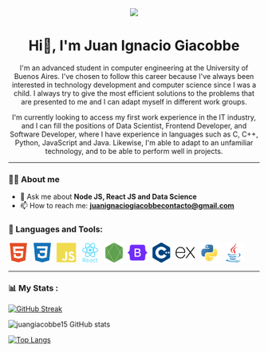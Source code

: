 <div id='header' align='center'>
    <img src='https://media.giphy.com/media/uurtMtTKqkJda4dk8Y/giphy-downsized-large.gif' width="200"/>
    <h1>Hi👋, I'm Juan Ignacio Giacobbe</h1>
    <p align='center'>I'm an advanced student in computer engineering at the University of Buenos Aires. I've chosen to follow this career because I've always been interested in technology development and computer science since I was a child. I always try to give the most efficient solutions to the problems that are presented to me and I can adapt myself in different work groups.</p>
    <p align='center'>I'm currently looking to access my first work experience in the IT industry, and I can fill the positions of Data Scientist, Frontend Developer, and Software Developer, where I have experience in languages such as C, C++, Python, JavaScript and Java. Likewise, I'm able to adapt to an unfamiliar technology, and to be able to perform well in projects.</p>
</div>

---

### 👨‍💻 About me

- 💬 Ask me about **Node JS, React JS and Data Science**
- 📫 How to reach me: **juanignaciogiacobbecontacto@gmail.com**

<!--- - 💼 My Personal Portfolio: In work --->

<div align="left">
    <h3>🔨 Languages and Tools:</h3>
    <div>
        <img src="https://github.com/devicons/devicon/blob/master/icons/html5/html5-plain.svg" title="HTML5" alt="HTML" width="40" height="40"/>&nbsp;
        <img src="https://github.com/devicons/devicon/blob/master/icons/css3/css3-plain.svg"  title="CSS3" alt="CSS" width="40" height="40"/>&nbsp;
        <img src="https://github.com/devicons/devicon/blob/master/icons/javascript/javascript-plain.svg" title="JavaScript" alt="JavaScript" width="40" height="40"/>&nbsp;
        <img src="https://github.com/devicons/devicon/blob/master/icons/react/react-original-wordmark.svg" title="React" alt="React" width="40" height="40"/>&nbsp;
        <img src="https://github.com/devicons/devicon/blob/master/icons/nodejs/nodejs-plain.svg" title="Node" alt="Node" width="40" height="40"/>&nbsp;
        <img src="https://github.com/devicons/devicon/blob/master/icons/bootstrap/bootstrap-plain.svg" title="Boostrap" alt="Boostrap" width="40" height="40"/>&nbsp;
        <img src="https://github.com/devicons/devicon/blob/master/icons/cplusplus/cplusplus-plain.svg" title="Cplusplus"  alt="Cplusplus" width="40" height="40"/>&nbsp;
        <img src="https://github.com/devicons/devicon/blob/master/icons/express/express-original.svg" title="Express"  alt="Express" width="40" height="40"/>&nbsp;
        <img src="https://github.com/devicons/devicon/blob/master/icons/python/python-original.svg" title="Python"  alt="Python" width="40" height="40"/>&nbsp;
        <img src="https://github.com/devicons/devicon/blob/master/icons/java/java-original.svg" title="Java"  alt="Java" width="40" height="40"/>&nbsp;
        
</div>

---

### 📊 My Stats :

[![GitHub Streak](http://github-readme-streak-stats.herokuapp.com?user=juangiacobbe15&theme=dark)](https://git.io/streak-stats)

![juangiacobbe15 GitHub stats](https://github-readme-stats.vercel.app/api?username=juangiacobbe15&show_icons=true&theme=radical)

[![Top Langs](https://github-readme-stats.vercel.app/api/top-langs/?username=juangiacobbe15&theme=tokyonight)](https://github.com/anuraghazra/github-readme-stats)
